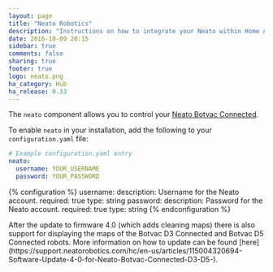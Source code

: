 ```yaml
---
layout: page
title: "Neato Robotics"
description: "Instructions on how to integrate your Neato within Home Assistant."
date: 2016-10-09 20:15
sidebar: true
comments: false
sharing: true
footer: true
logo: neato.png
ha_category: Hub
ha_release: 0.33
---
```


The `neato` component allows you to control your [Neato Botvac Connected](https://www.neatorobotics.com/robot-vacuum/botvac-connected-series/botvac-connected/).

To enable `neato` in your installation, add the following to your `configuration.yaml` file:

```yaml
# Example configuration.yaml entry
neato:
  username: YOUR_USERNAME
  password: YOUR_PASSWORD
```

{% configuration %}
username:
  description: Username for the Neato account.
  required: true
  type: string
password:
  description: Password for the Neato account.
  required: true
  type: string
{% endconfiguration %}

<p class='note'>
After the update to firmware 4.0 (which adds cleaning maps) there is also support for displaying the maps of the Botvac D3 Connected and Botvac D5 Connected robots. More information on how to update can be found [here](https://support.neatorobotics.com/hc/en-us/articles/115004320694-Software-Update-4-0-for-Neato-Botvac-Connected-D3-D5-). 
</p>
